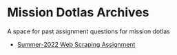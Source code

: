# Mission Dotlas Archives

A space for past assignment questions for mission dotlas

* [Summer-2022 Web Scraping Assignment](summer-2022/README.md)